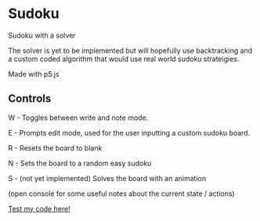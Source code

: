 # Sudoku
Sudoku with a solver

The solver is yet to be implemented but will hopefully use backtracking and a custom coded algorithm that would use real world sudoku strateigies.

Made with p5.js

## Controls

W - Toggles between write and note mode.

E - Prompts edit mode, used for the user inputting a custom sudoku board.

R - Resets the board to blank

N - Sets the board to a random easy sudoku

S - (not yet implemented) Solves the board with an animation

(open console for some useful notes about the current state / actions)

[Test my code here!](https://an-ders.github.io/Sudoku-p5/)
